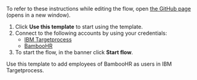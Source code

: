 To refer to these instructions while editing the flow, open [the GitHub page](https://github.com/ot4i/app-connect-templates/blob/main/resources/markdown/Add%20employees%20of%20BambooHR%20as%20users%20in%20IBM%20Targetprocess_instructions.md) (opens in a new window).

1. Click **Use this template** to start using the template.
2. Connect to the following accounts by using your credentials:
   - [IBM Targetprocess](https://ibm.biz/acapptiotargetprocess)
   - [BambooHR](https://ibm.biz/acbamboohr)   
3. To start the flow, in the banner click **Start flow**.

Use this template to add employees of BambooHR as users in IBM Targetprocess.